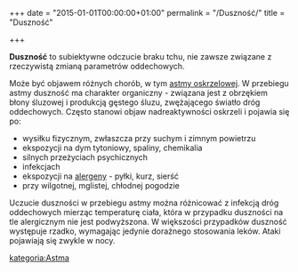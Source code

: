 +++
date = "2015-01-01T00:00:00+01:00"
permalink = "/Duszność/"
title = "Duszność"

+++

**Duszność** to subiektywne odczucie braku tchu, nie zawsze związane z rzeczywistą zmianą parametrów oddechowych.

Może być objawem różnych chorób, w tym [astmy oskrzelowej](/atopedia/astma_oskrzelowa "wikilink"). W przebiegu astmy duszność ma charakter organiczny - związana jest z obrzękiem błony śluzowej i produkcją gęstego śluzu, zwężającego światło dróg oddechowych. Często stanowi objaw nadreaktywności oskrzeli i pojawia się po:

-   wysiłku fizycznym, zwłaszcza przy suchym i zimnym powietrzu
-   ekspozycji na dym tytoniowy, spaliny, chemikalia
-   silnych przeżyciach psychicznych
-   infekcjach
-   ekspozycji na [alergeny](/atopedia/alergen "wikilink") - pyłki, kurz, sierść
-   przy wilgotnej, mglistej, chłodnej pogodzie

Uczucie duszności w przebiegu astmy można różnicować z infekcją dróg oddechowych mierząc temperaturę ciała, która w przypadku duszności na tle alergicznym nie jest podwyższona. W większości przypadków duszność występuje rzadko, wymagając jedynie doraźnego stosowania leków. Ataki pojawiają się zwykle w nocy.

[kategoria:Astma](/atopedia/kategoria:Astma "wikilink")